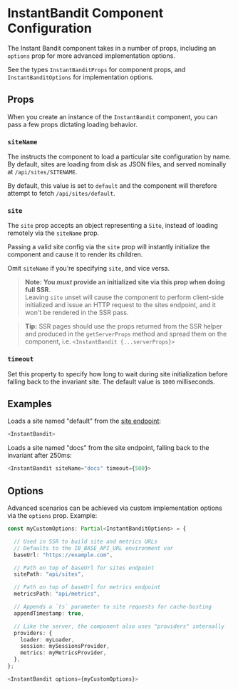 # InstantBandit Component Configuration
The Instant Bandit component takes in a number of props, including an `options` prop for more advanced implementation options.

See the types `InstantBanditProps` for component props, and `InstantBanditOptions` for implementation options.


## Props
When you create an instance of the `InstantBandit` component, you can pass a few props dictating loading behavior.

### `siteName`
The instructs the component to load a particular site configuration by name.
By default, sites are loading from disk as JSON files, and served nominally at `/api/sites/SITENAME`.


By default, this value is set to `default` and the component will therefore attempt to fetch `/api/sites/default`.


### `site`
The `site` prop accepts an object representing a `Site`, instead of loading remotely via the `siteName` prop.

Passing a valid site config via the `site` prop will instantly initialize the component and cause it to render its children.

Omit `siteName` if you're specifying `site`, and vice versa.

> **Note:** **You _must_ provide an initialized site via this prop when doing full SSR**.  
> Leaving `site` unset will cause the component to perform client-side initialized and issue an HTTP request to the sites endpoint, and it won't be rendered in the SSR pass.

> **Tip:** SSR pages should use the props returned from the SSR helper and produced in the `getServerProps` method and spread them on the component, i.e. ```<InstantBandit {...serverProps}>```


### `timeout`
Set this property to specify how long to wait during site initialization before falling back to the invariant site. The default value is `1000` milliseconds.


## Examples
Loads a site named "default" from the [site endpoint](./site-endpoint.md):
```ts
<InstantBandit>
```

Loads a site named "docs" from the site endpoint, falling back to the invariant after 250ms:
```ts
<InstantBandit siteName="docs" timeout={500}>
```

## Options
Advanced scenarios can be achieved via custom implementation options via the `options` prop. Example:

```ts
const myCustomOptions: Partial<InstantBanditOptions> = {

  // Used in SSR to build site and metrics URLs
  // Defaults to the IB_BASE_API_URL environment var
  baseUrl: "https://example.com",

  // Path on top of baseUrl for sites endpoint
  sitePath: "api/sites",

  // Path on top of baseUrl for metrics endpoint
  metricsPath: "api/metrics",

  // Appends a `ts` parameter to site requests for cache-busting
  appendTimestamp: true,

  // Like the server, the component also uses "providers" internally
  providers: {
    loader: myLoader,
    session: mySessionsProvider,
    metrics: myMetricsProvider,
  },
};

<InstantBandit options={myCustomOptions}>
```
